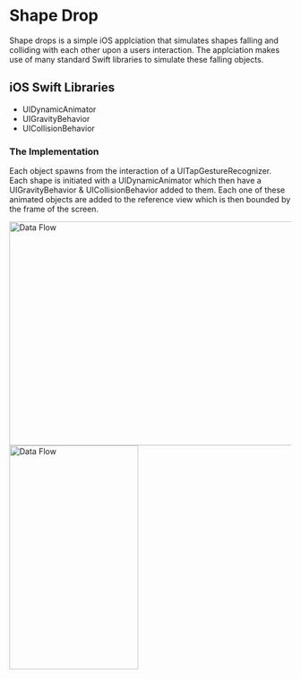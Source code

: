 # Shape Drop
Shape drops is a simple iOS applciation that simulates shapes falling and colliding with each other upon a users interaction. The applciation makes use of many standard Swift libraries to simulate these falling objects.

## iOS Swift Libraries
* UIDynamicAnimator
* UIGravityBehavior
* UICollisionBehavior

### The Implementation

Each object spawns from the interaction of a UITapGestureRecognizer. Each shape is initiated with a UIDynamicAnimator which then have a UIGravityBehavior & UICollisionBehavior added to them. Each one of these animated objects are added to the reference view which is then bounded by the frame of the screen.

<a target="_blank"><img align = "left" width = "550" height = "400" src="http://i63.tinypic.com/123mihs.png" border="0" alt="Data Flow"></a>
<a target="_blank"><img align = "left" width = "230" height = "400" src="https://user-images.githubusercontent.com/27150848/37168566-4514fada-22d3-11e8-95ef-7ad57aa26d12.gif" border="0" alt="Data Flow"></a>
